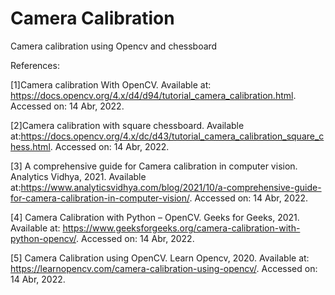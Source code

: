 # Camera Calibration
Camera calibration using Opencv and chessboard

References:

[1]Camera calibration With OpenCV. Available at: https://docs.opencv.org/4.x/d4/d94/tutorial_camera_calibration.html. Accessed on: 14 Abr, 2022.

[2]Camera calibration with square chessboard. Available at:https://docs.opencv.org/4.x/dc/d43/tutorial_camera_calibration_square_chess.html.  Accessed on: 14 Abr, 2022.

[3] A comprehensive guide for Camera calibration in computer vision. Analytics Vidhya, 2021. Available at:https://www.analyticsvidhya.com/blog/2021/10/a-comprehensive-guide-for-camera-calibration-in-computer-vision/. Accessed on: 14 Abr, 2022.

[4] Camera Calibration with Python – OpenCV. Geeks for Geeks, 2021. Available at: https://www.geeksforgeeks.org/camera-calibration-with-python-opencv/. Accessed on: 14 Abr, 2022.

[5] Camera Calibration using OpenCV. Learn Opencv, 2020. Available at: https://learnopencv.com/camera-calibration-using-opencv/. Accessed on: 14 Abr, 2022.
